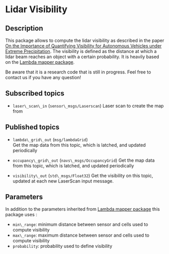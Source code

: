 # Lidar Visibility

## Description
This package allows to compute the lidar visibility as described in the paper [On the Importance of Quantifying Visibility for Autonomous Vehicles under Extreme Precipitation](https://arxiv.org/abs/2209.03226). The visibility is defined as the distance at which a lidar beam reaches an object with a certain probability. It is heavily based on the [Lambda mapper package](https://github.com/norlab-ulaval/Lambda_mapper).

Be aware that it is a research code that is still in progress.
Feel free to contact us if you have any question!

## Subscribed topics
- `laser\_scan\_in` (`sensor\_msgs/Laserscan`)
Laser scan to create the map from

## Published topics
- `lambda\_grid\_out` (`msg/lambdaGrid`)  
Get the map data from this topic, which is latched, and updated periodically

- `occupancy\_grid\_out` (`navs\_msgs/OccupancyGrid`) 
Get the map data from this topic, which is latched, and updated periodically

- `visibility\_out` (`std\_msgs/Float32`)
Get the visibility on this topic, updated at each new LaserScan input message.

##  Parameters
In addition to the parameters inherited from [Lambda mapper package](https://github.com/norlab-ulaval/Lambda_mapper) this package uses :

- `min\_range`: minimum distance between sensor and cells used to compute visibility
- `max\_range`: maximum distance between sensor and cells used to compute visibility
- `probability`: probability used to define visibility
